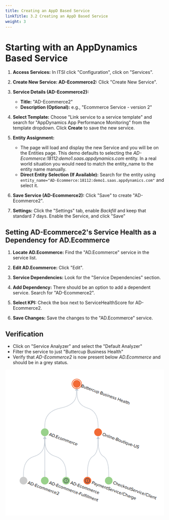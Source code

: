 ```yaml
---
title: Creating an AppD Based Service
linkTitle: 3.2 Creating an AppD Based Service
weight: 3
---
```


# Starting with an AppDynamics Based Service

1. **Access Services:** In ITSI click "Configuration", click on "Services".

2. **Create New Service: AD-Ecommerce2:** Click "Create New Service".

3. **Service Details (AD-Ecommerce2):**
    * **Title:** "AD-Ecommerce2"
    * **Description (Optional):**  e.g., "Ecommerce Service - version 2"

4. **Select Template:** Choose "Link service to a service template" and search for "AppDynamics App Performance Monitoring" from the template dropdown. Click **Create** to save the new service.

6. **Entity Assignment:**
    * The page will load and display the new Service and you will be on the Entities page. This demo defaults to selecting the *AD-Ecommerce:18112:demo1.saas.appdynamics.com* entity. In a real world situation you would need to match the entity_name to the entity name manually.
    * **Direct Entity Selection (If Available):** Search for the entity using `entity_name="AD-Ecommerce:18112:demo1.saas.appdynamics.com"` and select it.

7. **Save Service (AD-Ecommerce2):** Click "Save" to create "AD-Ecommerce2".

8. **Settings:** Click the "Settings" tab, enable *Backfill* and keep that standard 7 days. Enable the Service, and click "Save"

## Setting AD-Ecommerce2's Service Health as a Dependency for AD.Ecommerce

1. **Locate AD.Ecommerce:** Find the "AD.Ecommerce" service in the service list.

2. **Edit AD.Ecommerce:** Click "Edit".

3. **Service Dependencies:** Look for the "Service Dependencies" section. 

4. **Add Dependency:**  There should be an option to add a dependent service.  Search for "AD-Ecommerce2".

5. **Select KPI:** Check the box next to ServiceHealthScore for AD-Ecommerce2.

6. **Save Changes:** Save the changes to the "AD.Ecommerce" service.

## Verification

* Click on "Service Analyzer" and select the "Default Analyzer"
* Filter the service to just "Buttercup Business Health"
* Verify that *AD-Ecommerce2* is now present below *AD.Ecommerce* and should be in a grey status.

![show-entry](../images/service_tree_appd.png?classes=inline)